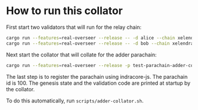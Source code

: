 # How to run this collator

First start two validators that will run for the relay chain:
```sh
cargo run --features=real-overseer --release -- -d alice --chain xelendra-local --validator --alice --port 50551
cargo run --features=real-overseer --release -- -d bob --chain xelendra-local --validator --bob --port 50552
```

Next start the collator that will collate for the adder parachain:
```sh
cargo run --features=real-overseer --release -p test-parachain-adder-collator -- --tmp --chain xelendra-local --port 50553
```

The last step is to register the parachain using indracore-js. The parachain id is
100. The genesis state and the validation code are printed at startup by the collator.

To do this automatically, run `scripts/adder-collator.sh`.
